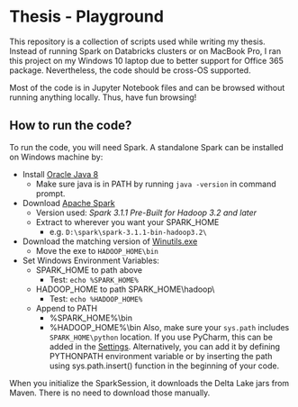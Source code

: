 # Thesis - Playground

This repository is a collection of scripts used while writing my thesis. Instead of running Spark on Databricks clusters or on MacBook Pro, I ran this project on my Windows 10 laptop due to better support for Office 365 package. Nevertheless, the code should be cross-OS supported.

Most of the code is in Jupyter Notebook files and can be browsed without running anything locally. Thus, have fun browsing!

## How to run the code?

To run the code, you will need Spark. A standalone Spark can be installed on Windows machine by:
* Install [Oracle Java 8](https://java.com/en/download/)
  * Make sure java is in PATH by running `java -version` in command prompt.
* Download [Apache Spark](https://spark.apache.org/downloads.html)
  * Version used: *Spark 3.1.1 Pre-Built for Hadoop 3.2 and later*
  * Extract to wherever you want your SPARK_HOME 
    * e.g. `D:\spark\spark-3.1.1-bin-hadoop3.2\`
* Download the matching version of [Winutils.exe](https://github.com/cdarlint/winutils/tree/master/hadoop-3.2.1/bin)
  * Move the exe to `HADOOP_HOME\bin`
* Set Windows Environment Variables: 
  * SPARK_HOME to path above
    * Test: `echo %SPARK_HOME%`
  * HADOOP_HOME to path SPARK_HOME\hadoop\
    * Test: `echo %HADOOP_HOME%`
  * Append to PATH
    * %SPARK_HOME%\bin
    * %HADOOP_HOME%\bin
Also, make sure your `sys.path` includes `SPARK_HOME\python` location. If you use PyCharm, this can be added in the [Settings](https://www.jetbrains.com/help/pycharm/installing-uninstalling-and-reloading-interpreter-paths.html). Alternatively, you can add it by defining PYTHONPATH environment variable or by inserting the path using sys.path.insert() function in the beginning of your code.

When you initialize the SparkSession, it downloads the Delta Lake jars from Maven. There is no need to download those manually.